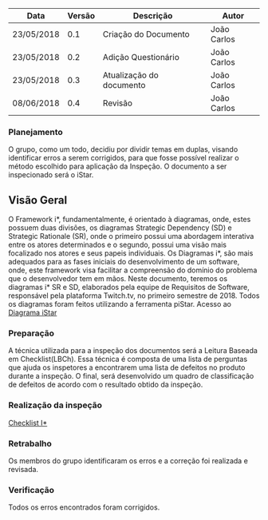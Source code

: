 |Data|Versão|Descrição|Autor|
|----|------|---------|-----|
|23/05/2018|0.1|Criação do Documento|João Carlos|
|23/05/2018|0.2|Adição Questionário|João Carlos|
|23/05/2018|0.3|Atualização do documento|João Carlos|
|08/06/2018|0.4|Revisão|João Carlos|

### Planejamento
O grupo, como um todo, decidiu por dividir temas em duplas, visando identificar erros a serem corrigidos, para que fosse possível realizar o método escolhido para aplicação da Inspeção. O documento a ser inspecionado será o iStar.

## Visão Geral
O Framework i*, fundamentalmente, é orientado à diagramas, onde, estes possuem duas divisões, os diagramas Strategic Dependency (SD) e Strategic Rationale (SR), onde o primeiro possui uma abordagem interativa entre os atores determinados e o segundo, possui uma visão mais focalizado nos atores e seus papeis individuais.
Os Diagramas i*, são mais adequados para as fases iniciais do desenvolvimento de um software, onde, este framework visa facilitar a compreensão do domínio do problema que o desenvolvedor tem em mãos. 
Neste documento, teremos os diagramas i* SR e SD, elaborados pela equipe de Requisitos de Software, responsável pela plataforma Twitch.tv, no primeiro semestre de 2018. Todos os diagramas foram feitos utilizando a ferramenta piStar. 
Acesso ao [Diagrama iStar](Diagramas-i*)

### Preparação 
A técnica utilizada para a inspeção dos documentos será a Leitura Baseada em Checklist(LBCh). Essa técnica é composta de uma lista de perguntas que ajuda os inspetores a encontrarem uma lista de defeitos no produto durante a inspeção. O final, será desenvolvido um quadro de classificação de defeitos de acordo com o resultado obtido da inspeção.

### Realização da inspeção

[Checklist I*](Checklist-I*)

### Retrabalho
Os membros do grupo identificaram os erros e a correção foi realizada e revisada.

### Verificação
Todos os erros encontrados foram corrigidos.

